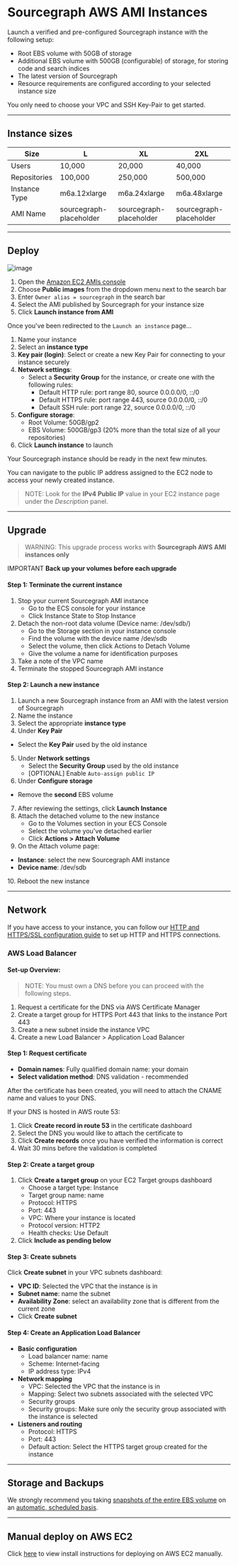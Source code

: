 # Sourcegraph AWS AMI Instances

Launch a verified and pre-configured Sourcegraph instance with the following setup:

- Root EBS volume with 50GB of storage
- Additional EBS volume with 500GB (configurable) of storage, for storing code and search indices
- The latest version of Sourcegraph
- Resource requirements are configured according to your selected instance size

You only need to choose your VPC and SSH Key-Pair to get started.

---

## Instance sizes

| Size          | L                       | XL                      | 2XL                     |
|---------------|-------------------------|-------------------------|-------------------------|
| Users         | 10,000                  | 20,000                  | 40,000                  |
| Repositories  | 100,000                 | 250,000                 | 500,000                 |
| Instance Type | m6a.12xlarge            | m6a.24xlarge            | m6a.48xlarge            |
| AMI Name      | sourcegraph-placeholder | sourcegraph-placeholder | sourcegraph-placeholder |

---

## Deploy

![image](https://user-images.githubusercontent.com/68532117/191854109-8b81abb4-925d-436d-b14f-91607c852f7b.png)

1. Open the [Amazon EC2 AMIs console](https://console.aws.amazon.com/ec2/home#Images:visibility=public-images)
2. Choose **Public images** from the dropdown menu next to the search bar
3. Enter `Owner alias = sourcegraph` in the search bar
4. Select the AMI published by Sourcegraph for your instance size
5. Click **Launch instance from AMI**

Once you've been redirected to the `Launch an instance` page...

1. Name your instance
2. Select an **instance type**
3. **Key pair (login)**: Select or create a new Key Pair for connecting to your instance securely
4. **Network settings**: 
   - Select a **Security Group** for the instance, or create one with the following rules:
     - Default HTTP rule: port range 80, source 0.0.0.0/0, ::/0
     - Default HTTPS rule: port range 443, source 0.0.0.0/0, ::/0
     - Default SSH rule: port range 22, source 0.0.0.0/0, ::/0
5. **Configure storage**:
   - Root Volume: 50GB/gp2
   - EBS Volume: 500GB/gp3 (20% more than the total size of all your repositories)
6. Click **Launch instance** to launch

Your Sourcegraph instance should be ready in the next few minutes. 

You can navigate to the public IP address assigned to the EC2 node to access your newly created instance.

>NOTE: Look for the **IPv4 Public IP** value in your EC2 instance page under the *Description* panel.

---

## Upgrade

> WARNING: This upgrade process works with **Sourcegraph AWS AMI instances only**

<span class="badge badge-critical">IMPORTANT</span> **Back up your volumes before each upgrade**

#### Step 1: Terminate the current instance

1. Stop your current Sourcegraph AMI instance
   - Go to the ECS console for your instance
   - Click Instance State to Stop Instance
2. Detach the non-root data volume (Device name: /dev/sdb/)
   - Go to the Storage section in your instance console
   - Find the volume with the device name /dev/sdb
   - Select the volume, then click Actions to Detach Volume
   - Give the volume a name for identification purposes
3. Take a note of the VPC name
4. Terminate the stopped Sourcegraph AMI instance

#### Step 2: Launch a new instance

1. Launch a new Sourcegraph instance from an AMI with the latest version of Sourcegraph
2. Name the instance
3. Select the appropriate **instance type**
4. Under **Key Pair**
  - Select the **Key Pair** used by the old instance
5. Under **Network settings**
   - Select the **Security Group** used by the old instance
   - [OPTIONAL] Enable `Auto-assign public IP`
6. Under **Configure storage**
 - Remove the **second** EBS volume
7. After reviewing the settings, click **Launch Instance**
8. Attach the detached volume to the new instance
   - Go to the Volumes section in your ECS Console
   - Select the volume you've detached earlier
   - Click **Actions > Attach Volume**
9. On the Attach volume page:
  - **Instance**: select the new Sourcegraph AMI instance
  - **Device name**: /dev/sdb

10\. Reboot the new instance

---

## Network

If you have access to your instance, you can follow our [HTTP and HTTPS/SSL configuration guide](../../../admin/http_https_configuration.md#sourcegraph-via-docker-compose-caddy-2) to set up HTTP and HTTPS connections.

### AWS Load Balancer

#### Set-up Overview:

> NOTE: You must own a DNS before you can proceed with the following steps.

1. Request a certificate for the DNS via AWS Certificate Manager
2. Create a target group for HTTPS Port 443 that links to the instance Port 443
3. Create a new subnet inside the instance VPC
4. Create a new Load Balancer > Application Load Balancer

#### Step 1: Request certificate

- **Domain names**: Fully qualified domain name: your domain
- **Select validation method**: DNS validation - recommended
 
After the certificate has been created, you will need to attach the CNAME name and values to your DNS.

If your DNS is hosted in AWS route 53:

1. Click **Create record in route 53** in the certificate dashboard
2. Select the DNS you would like to attach the certificate to
3. Click **Create records** once you have verified the information is correct
4. Wait 30 mins before the validation is completed

#### Step 2: Create a target group

1. Click **Create a target group** on your EC2 Target groups dashboard
   - Choose a target type: Instance
   - Target group name: name
   - Protocol: HTTPS
   - Port: 443
   - VPC: Where your instance is located
   - Protocol version: HTTP2
   - Health checks: Use Default
2. Click **Include as pending below**

#### Step 3: Create subnets

Click **Create subnet** in your VPC subnets dashboard:

- **VPC ID**: Selected the VPC that the instance is in
- **Subnet name**: name the subnet
- **Availability Zone**: select an availability zone that is different from the current zone
- Click **Create subnet**

#### Step 4: Create an Application Load Balancer

- **Basic configuration**
  - Load balancer name: name
  - Scheme: Internet-facing
  - IP address type: IPv4
- **Network mapping**
  - VPC: Selected the VPC that the instance is in
  - Mapping: Select two subnets associated with the selected VPC
  - Security groups
  - Security groups: Make sure only the security group associated with the instance is selected
- **Listeners and routing**
  - Protocol: HTTPS
  - Port: 443
  - Default action: Select the HTTPS target group created for the instance

---

## Storage and Backups

We strongly recommend you taking [snapshots of the entire EBS volume](https://docs.aws.amazon.com/AWSEC2/latest/UserGuide/ebs-creating-snapshot.html) on an [automatic, scheduled basis](https://docs.aws.amazon.com/AWSEC2/latest/UserGuide/snapshot-lifecycle.html).

---

## Manual deploy on AWS EC2

Click [here](aws.md) to view install instructions for deploying on AWS EC2 manually.
